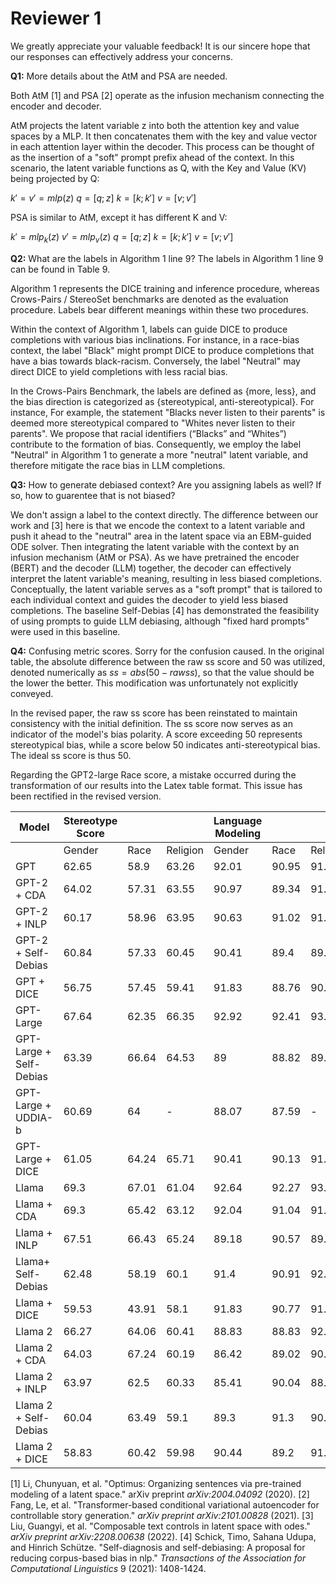 # Reviewer 1
We greatly appreciate your valuable feedback! It is our sincere hope that our responses can effectively address your concerns.

**Q1:** More details about the AtM and PSA are needed.

Both AtM [1] and PSA [2] operate as the infusion mechanism connecting the encoder and decoder.

AtM projects the latent variable z into both the attention key and value spaces by a MLP. It then concatenates them with the key and value vector in each attention layer within the decoder. This process can be thought of as the insertion of a "soft" prompt prefix ahead of the context. In this scenario, the latent variable functions as Q, with the Key and Value (KV) being projected by Q:

$k' = v' = mlp(z)$
$q = [q;z] \: k = [k;k'] \: v = [v;v']$

PSA is similar to AtM, except it has different K and V:

$k' = mlp_{k}(z) \: v' = mlp_{v}(z)$
$q = [q;z] \: k = [k;k'] \:v = [v;v']$

**Q2:** What are the labels in Algorithm 1 line 9?
The labels in Algorithm 1 line 9 can be found in Table 9. 

Algorithm 1 represents the DICE training and inference procedure, whereas Crows-Pairs / StereoSet benchmarks are denoted as the evaluation procedure. Labels bear different meanings within these two procedures.

Within the context of Algorithm 1, labels can guide DICE to produce completions with various bias inclinations. For instance, in a race-bias context, the label "Black" might prompt DICE to produce completions that have a bias towards black-racism. Conversely, the label "Neutral" may direct DICE to yield completions with less racial bias.

In the Crows-Pairs Benchmark, the labels are defined as {more, less}, and the bias direction is categorized as {stereotypical, anti-stereotypical}. For instance, For example, the statement "Blacks never listen to their parents" is deemed more stereotypical compared to "Whites never listen to their parents". We propose that racial identifiers (“Blacks” and “Whites”) contribute to the formation of bias. Consequently, we employ the label "Neutral" in Algorithm 1 to generate a more "neutral" latent variable, and therefore mitigate the race bias in LLM completions.

**Q3:** How to generate debiased context? Are you assigning labels as well? If so, how to guarentee that is not biased?

We don't assign a label to the context directly. The difference between our work and [3] here is that we encode the context to a latent variable and push it ahead to the "neutral" area in the latent space via an EBM-guided ODE solver. Then integrating the latent variable with the context by an infusion mechanism (AtM or PSA). As we have pretrained the encoder (BERT) and the decoder (LLM) together, the decoder can effectively interpret the latent variable's meaning, resulting in less biased completions. Conceptually, the latent variable serves as a "soft prompt" that is tailored to each individual context and guides the decoder to yield less biased completions. The baseline Self-Debias [4] has demonstrated the feasibility of using prompts to guide LLM debiasing, although "fixed hard prompts" were used in this baseline.

**Q4:** Confusing metric scores.
Sorry for the confusion caused. In the original table, the absolute difference between the raw ss score and 50 was utilized, denoted numerically as $ss = abs(50 - raw ss)$, so that the value should be the lower the better. This modification was unfortunately not explicitly conveyed.

In the revised paper, the raw ss score has been reinstated to maintain consistency with the initial definition. The ss score now serves as an indicator of the model's bias polarity. A score exceeding 50 represents stereotypical bias, while a score below 50 indicates anti-stereotypical bias. The ideal ss score is thus 50.

Regarding the GPT2-large Race score, a mistake occurred during the transformation of our results into the Latex table format. This issue has been rectified in the revised version.

| Model                   | Stereotype Score  |       |          | Language Modeling |       |          | StereoSet ICAT |       |          |
|-------------------------|-------------------|-------|----------|-------------------|-------|----------|----------------|-------|----------|
|                         | Gender            | Race  | Religion | Gender            | Race  | Religion | Gender         | Race  | Religion |
| GPT                     | 62.65             | 58.9  | 63.26    | 92.01             | 90.95 | 91.21    | 68.73          | 74.76 | 67.02    |
| GPT-2 + CDA             | 64.02             | 57.31 | 63.55    | 90.97             | 89.34 | 91.01    | 65.46          | 76.28 | 66.35    |
| GPT-2 + INLP            | 60.17             | 58.96 | 63.95    | 90.63             | 91.02 | 91.16    | 72.20          | 74.71 | 65.73    |
| GPT-2 + Self-Debias     | 60.84             | 57.33 | 60.45    | 90.41             | 89.4  | 89.65    | 70.81          | 76.29 | 70.91    |
| GPT + DICE              | 56.75             | 57.45 | 59.41    | 91.83             | 88.76 | 90.9     | 79.43          | 75.53 | 73.79    |
| GPT-Large               | 67.64             | 62.35 | 66.35    | 92.92             | 92.41 | 93.69    | 60.14          | 69.58 | 63.05    |
| GPT-Large + Self-Debias | 63.39             | 66.64 | 64.53    | 89                | 88.82 | 89.86    | 65.17          | 59.26 | 63.75    |
| GPT-Large + UDDIA-b     | 60.69             | 64    | -        | 88.07             | 87.59 | -        | 69.24          | 63.06 | -        |
| GPT-Large + DICE        | 61.05             | 64.24 | 65.71    | 90.41             | 90.13 | 91.25    | 70.43          | 64.46 | 62.58    |
| Llama                   | 69.3              | 67.01 | 61.04    | 92.64             | 92.27 | 93.1     | 56.88          | 60.88 | 72.54    |
| Llama + CDA             | 69.3              | 65.42 | 63.12    | 92.04             | 91.04 | 91.01    | 56.51          | 62.96 | 67.13    |
| Llama + INLP            | 67.51             | 66.43 | 65.24    | 89.18             | 90.57 | 89.92    | 57.95          | 60.81 | 62.51    |
| Llama+ Self-Debias      | 62.48             | 58.19 | 60.1     | 91.4              | 90.91 | 92.31    | 68.59          | 76.02 | 73.66    |
| Llama + DICE            | 59.53             | 43.91 | 58.1     | 91.83             | 90.77 | 91.43    | 74.33          | 79.71 | 76.62    |
| Llama 2                 | 66.27             | 64.06 | 60.41    | 88.83             | 88.83 | 92.27    | 59.92          | 63.85 | 73.06    |
| Llama 2 + CDA           | 64.03             | 67.24 | 60.19    | 86.42             | 89.02 | 90.41    | 62.17          | 58.33 | 71.98    |
| Llama 2 + INLP          | 63.97             | 62.5  | 60.33    | 85.41             | 90.04 | 88.98    | 61.55          | 67.53 | 70.60    |
| Llama 2 + Self-Debias   | 60.04             | 63.49 | 59.1     | 89.3              | 91.3  | 90.17    | 71.37          | 66.67 | 73.76    |
| Llama 2 + DICE          | 58.83             | 60.42 | 59.98    | 90.44             | 89.2  | 91.47    | 74.47          | 70.61 | 73.21    |


[1] Li, Chunyuan, et al. "Optimus: Organizing sentences via pre-trained modeling of a latent space." arXiv preprint _arXiv:2004.04092_ (2020).
[2] Fang, Le, et al. "Transformer-based conditional variational autoencoder for controllable story generation." _arXiv preprint arXiv:2101.00828_ (2021).
[3] Liu, Guangyi, et al. "Composable text controls in latent space with odes." _arXiv preprint arXiv:2208.00638_ (2022).
[4] Schick, Timo, Sahana Udupa, and Hinrich Schütze. "Self-diagnosis and self-debiasing: A proposal for reducing corpus-based bias in nlp." _Transactions of the Association for Computational Linguistics_ 9 (2021): 1408-1424.
